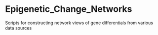 # Epigenetic_Change_Networks
Scripts for constructing network views of gene differentials from various data sources
